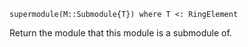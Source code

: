 ```
supermodule(M::Submodule{T}) where T <: RingElement
```

Return the module that this module is a submodule of.
